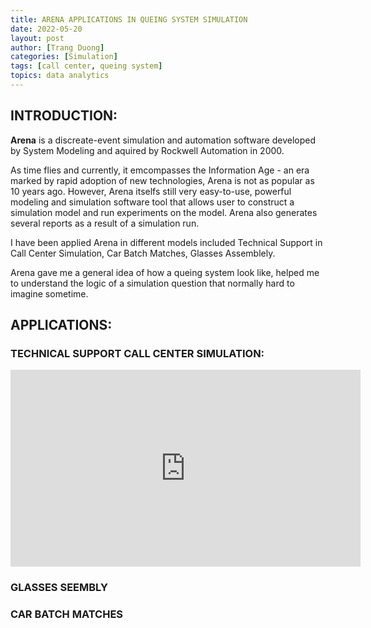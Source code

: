 ```yaml
---
title: ARENA APPLICATIONS IN QUEING SYSTEM SIMULATION
date: 2022-05-20
layout: post
author: [Trang Duong]
categories: [Simulation]
tags: [call center, queing system]
topics: data analytics
---
```


## INTRODUCTION:
**Arena** is a discreate-event simulation and automation software developed by System Modeling and aquired by Rockwell Automation in 2000.

As time flies and currently, it emcompasses the Information Age - an era marked by rapid adoption of new technologies, Arena is not as popular as 10 years ago. However, Arena itselfs still very easy-to-use, powerful modeling and simulation software tool that allows user to construct a simulation model and run experiments on the model. Arena also generates several reports as a result of a simulation run.

I have been applied Arena in different models included Technical Support in Call Center Simulation, Car Batch Matches, Glasses Assemblely.

Arena gave me  a general idea of how a queing system look like, helped me to understand the logic of a simulation question that normally hard to imagine sometime.

## APPLICATIONS:

### TECHNICAL SUPPORT CALL CENTER SIMULATION:
<html>
<body>

<iframe width="560" height="315" src="https://www.youtube.com/embed/XN7vQMppY-s" title="YouTube video player" frameborder="0" allow="accelerometer; autoplay; clipboard-write; encrypted-media; gyroscope; picture-in-picture" allowfullscreen></iframe>

</body>
</html>

### GLASSES SEEMBLY
### CAR BATCH MATCHES
